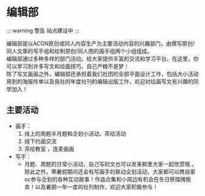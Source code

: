 # 编辑部

::: warning 警告
站点建设中
:::

编辑部是以ACGN原创或同人内容生产为主要活动内容的兴趣部门，由撰写原创/同人文章的写手组和绘制原创/同人图的画手组两个小组组成。  
编辑部通过多种多样的部门活动，给大家提供丰富的交流和学习平台。在这里，你可以学习到许多写文和绘画技巧，自己产粮不是梦！   
除了写文画画之外，编辑部还承担着我们社团的全部平面设计工作，包括大小活动用到的海报传单以及我社的年度社刊的编辑出版工作，欢迎对绘画写文有兴趣的同学加入！

## 主要活动

- 画手：
  1. 线上的周题半月题和企划小活动、茶绘活动 
  2. 线下约画交流 
  3. 茶绘教室 ，连麦画画
- 写手：
  - 月题、周题的日常小活动，自己写的文也可以发来群里大家一起欣赏哦 。
除此之外，寒暑假期间还会有写画手的联动企划活动，大家都可以携自家oc参与企划的各种互动故事！作品合集和小周边有机会在冬日祭摆摊贩卖！以及暑期一年一度的社刊制作，欢迎大家积极参与！